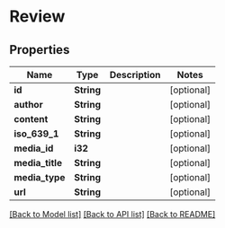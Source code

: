 # Review

## Properties

Name | Type | Description | Notes
------------ | ------------- | ------------- | -------------
**id** | **String** |  | [optional] 
**author** | **String** |  | [optional] 
**content** | **String** |  | [optional] 
**iso_639_1** | **String** |  | [optional] 
**media_id** | **i32** |  | [optional] 
**media_title** | **String** |  | [optional] 
**media_type** | **String** |  | [optional] 
**url** | **String** |  | [optional] 

[[Back to Model list]](../README.md#documentation-for-models) [[Back to API list]](../README.md#documentation-for-api-endpoints) [[Back to README]](../README.md)


